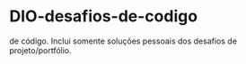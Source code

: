 # DIO-desafios-de-codigo
de código. Inclui somente soluções pessoais dos desafios de projeto/portfólio.
